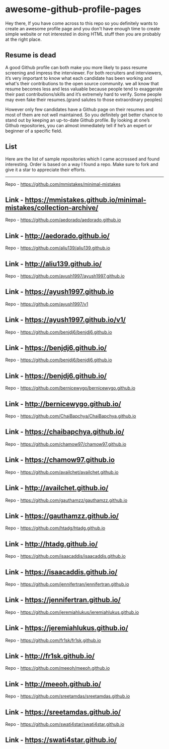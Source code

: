 # awesome-github-profile-pages

Hey there,
If you have come across to this repo so you definitely wants to create an awesome profile page and you don't have enough time to create simple website or not interested in doing HTML stuff then you are probably at the right place.   

## Resume is dead 

A good Github profile can both make you more likely to pass resume screening and impress the interviewer. For both recruiters and interviewers, it’s very important to know what each candidate has been working and what's their contributions to the open source community. we all know that resume becomes less and less valuable because people tend to exaggerate their past contributions/skills and it’s extremely hard to verify. Some people may even fake their resumes.(grand salutes to those extraordinary peoples)

However only few candidates have a Github page on their resumes and most of them are not well maintained. So you definitely get better chance to stand out by keeping an up-to-date Github profile. By looking at one’s Github repositories, you can almost immediately tell if he’s an expert or beginner of a specific field.

## List

Here are the list of sample repositories which I came accrossed and found interesting. Order is based on a way I found a repo. Make sure to fork and give it a star to appreciate their efforts. 

---
Repo - https://github.com/mmistakes/minimal-mistakes

Link - https://mmistakes.github.io/minimal-mistakes/collection-archive/
---
Repo - https://github.com/aedorado/aedorado.github.io

Link - http://aedorado.github.io/
---
Repo - https://github.com/aliu139/aliu139.github.io

Link - http://aliu139.github.io/
---
Repo - https://github.com/ayush1997/ayush1997.github.io

Link - https://ayush1997.github.io
---
Repo - https://github.com/ayush1997/v1

Link - https://ayush1997.github.io/v1/
---
Repo - https://github.com/benjdj6/benjdj6.github.io

Link - https://benjdj6.github.io/
---
Repo - https://github.com/benjdj6/benjdj6.github.io

Link - https://benjdj6.github.io/
---
Repo - https://github.com/bernicewygo/bernicewygo.github.io

Link - http://bernicewygo.github.io/
---
Repo - https://github.com/ChaiBapchya/ChaiBapchya.github.io

Link - https://chaibapchya.github.io/
---
Repo - https://github.com/chamow97/chamow97.github.io

Link - https://chamow97.github.io
---
Repo - https://github.com/availchet/availchet.github.io

Link - http://availchet.github.io/
---
Repo - https://github.com/gauthamzz/gauthamzz.github.io

Link - https://gauthamzz.github.io/
---
Repo - https://github.com/htadg/htadg.github.io

Link - http://htadg.github.io/
---
Repo - https://github.com/isaacaddis/isaacaddis.github.io

Link - https://isaacaddis.github.io/
---
Repo - https://github.com/jennifertran/jennifertran.github.io

Link - https://jennifertran.github.io/
---
Repo - https://github.com/jeremiahlukus/jeremiahlukus.github.io

Link - https://jeremiahlukus.github.io/
---
Repo - https://github.com/fr1sk/fr1sk.github.io

Link - http://fr1sk.github.io/
---
Repo - https://github.com/meeoh/meeoh.github.io

Link - http://meeoh.github.io/
---
Repo - https://github.com/sreetamdas/sreetamdas.github.io

Link - https://sreetamdas.github.io/
---
Repo - https://github.com/swati4star/swati4star.github.io

Link - https://swati4star.github.io/
---
